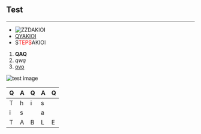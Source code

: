 ## Test

----

- ![ZZDAKIOI](https://images2018.cnblogs.com/blog/1209138/201809/1209138-20180902190737450-1861120566.png)
- [QYAKIOI](#!1)
- S<span style="color:red">TEPS</span>AKIOI

1. **QAQ**
2. _qwq_
3. [ovo](#!)

![test image](https://images0.cnblogs.com/blog/163402/201402/070901493627278.png)

|Q|A|Q|A|Q|
|-|-|-|-|-|
|T|h|i|s| |
|i|s| |a| |
|T|A|B|L|E|